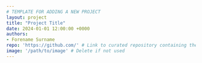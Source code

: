 ```yaml
---
# TEMPLATE FOR ADDING A NEW PROJECT
layout: project
title: "Project Title"
date: 2024-01-01 12:00:00 +0000
authors:
- Forename Surname
repo: 'https://github.com/' # Link to curated repository containing the work
image: '/path/to/image' # Delete if not used
---
```

<!-- Put content for the project here -->